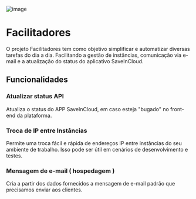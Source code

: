 ![image](https://github.com/joaovictojuliao/projetoSave/assets/107512421/7f4c26fa-e176-465f-abe6-ca2b3c2f6d9f)

# Facilitadores

O projeto Facilitadores tem como objetivo simplificar e automatizar diversas tarefas do dia a dia.
Facilitando a gestão de instâncias, comunicação via e-mail e a atualização do status do aplicativo SaveInCloud.

## Funcionalidades

### Atualizar status API

Atualiza o status do APP SaveInCloud, em caso esteja "bugado" no front-end da plataforma. 

### Troca de IP entre Instâncias

Permite uma troca fácil e rápida de endereços IP entre instâncias do seu ambiente de trabalho. Isso pode ser útil em cenários de desenvolvimento e testes.

### Mensagem de e-mail ( hospedagem )

Cria a partir dos dados fornecidos a mensagem de e-mail padrão que precisamos enviar aos clientes. 


